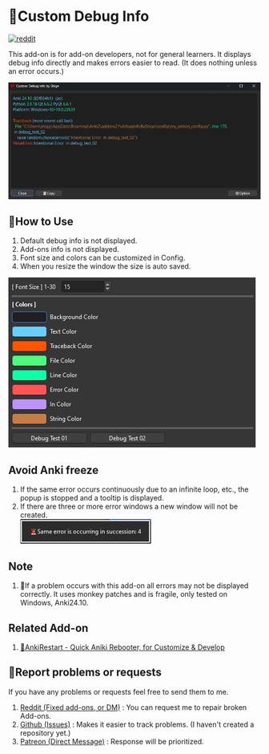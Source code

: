 # 🐞Custom Debug Info

[![reddit](https://github.com/shigeyukey/AnkiRestart/assets/124401518/85368aad-6f50-4335-8858-7a30a66fb065)](https://www.reddit.com/user/Shige-yuki)<br>

This add-on is for add-on developers, not for general learners. It displays debug info directly and makes errors easier to read. (It does nothing unless an error occurs.)

![alt text](images/debugInfo/07.png)

## 📖How to Use
1. Default debug info is not displayed.
1. Add-ons info is not displayed.
1. Font size and colors can be customized in Config.
1. When you resize the window the size is auto saved.

![alt text](images/debugInfo/05.png)


## Avoid Anki freeze
1. If the same error occurs continuously due to an infinite loop, etc., the popup is stopped and a tooltip is displayed.
2. If there are three or more error windows a new window will not be created.<br>
![alt text](images/debugInfo/06.png)


## Note
1. 🚨If a problem occurs with this add-on all errors may not be displayed correctly. It uses monkey patches and is fragile, only tested on Windows, Anki24.10.

## Related Add-on

1. [🔂AnkiRestart - Quick Aniki Rebooter, for Customize & Develop](ankirestart.md)


## 🚨Report problems or requests

If you have any problems or requests feel free to send them to me.

  <!-- 1. <a href="https://ankiweb.net/shared/review/175794613" target="_blank">AnkiWeb (Rate Comment)</a> : You can contact me anonymously, and AnkiWeb will send you an email when I reply, a high rating increases priority of development. -->
  <!-- 2. <a href="https://forums.ankiweb.net/t/add-on-support-thread-anki-leaderboard-by-shige/51634" target="_blank">AnkiForums</a> : Official AnkiForums support thread, it's a good place for open discussion. -->
  1. <a href="https://www.reddit.com/r/Anki/comments/1b0eybn/simple_fix_of_broken_addons_for_the_latest_anki/" target="_blank">Reddit (Fixed add-ons, or DM)</a> : You can request me to repair broken Add-ons.
  1. <a href="https://github.com/shigeyukey/my_addons/issues" target="_blank">Github (Issues)</a> : Makes it easier to track problems. (I haven't created a repository yet.)
  1. <a href="https://www.patreon.com/Shigeyuki" target="_blank">Patreon (Direct Message)</a> : Response will be prioritized.
